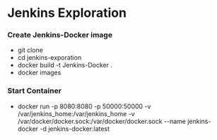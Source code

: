 # Jenkins Exploration


### Create Jenkins-Docker image 
* git clone 
* cd jenkins-exporation
* docker build -t Jenkins-Docker .
* docker images 

### Start Container
* docker run -p 8080:8080 -p 50000:50000 -v /var/jenkins_home:/var/jenkins_home -v /var/docker/docker.sock:/var/docker/docker.sock --name jenkins-docker -d jenkins-docker:latest
